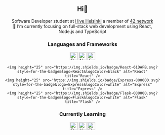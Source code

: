 
<h2 align="center"> Hi👋 </h2>

<p align="center"> Software Developer student at <a href="https://www.hive.fi/en/">Hive Helsinki</a> a member of <a href="[https://www.hive.fi/en/](https://42.fr/en/what-is-42/42-program-explained/)">42 network</a>
</br>
🔭 I’m currently focusing on full-stack web development using React, Node.js and TypeScript
</p>

<h3 align="center"> Languages and Frameworks </h3>
<div align="center">
	<img height="25" src="https://img.shields.io/badge/React-61DAFB.svg?style=for-the-badge&logo=React&logoColor=black" alt="React" title="React" />
	<img height="25" src="https://img.shields.io/badge/Node.js-339933.svg?style=for-the-badge&logo=nodedotjs&logoColor=white" alt="Node.js" title="Node.js" />
	<img height="25" src="https://img.shields.io/badge/Express-000000.svg?style=for-the-badge&logo=Express&logoColor=white" alt="Express.js" title="Express.js" />
	
	<img height="25" src="https://img.shields.io/badge/React-61DAFB.svg?style=for-the-badge&logo=React&logoColor=black" alt="React" title="React" />
	<img height="25" src="https://img.shields.io/badge/Express-000000.svg?style=for-the-badge&logo=Express&logoColor=white" alt="Express" title="Express" />
	<img height="25" src="https://img.shields.io/badge/Flask-000000.svg?style=for-the-badge&logo=Flask&logoColor=white" alt="Flask" title="Flask" />
</div>

<h3 align="center"> Currently Learning </h3>
<div align="center">
	<img height="25" src="https://img.shields.io/badge/python-3670A0?style=for-the-badge&logo=python&logoColor=white" alt="Python" title="Python" />
	<img height="25" src="https://img.shields.io/badge/Vue.js-4FC08D.svg?style=for-the-badge&logo=vuedotjs&logoColor=white" alt="Vue" title="Vue" />
	<img height="25" src="https://img.shields.io/badge/Flask-000000.svg?style=for-the-badge&logo=Flask&logoColor=white" alt="Flask" title="Flask" />
</div>

<!--
**KaomN/KaomN** is a ✨ _special_ ✨ repository because its `README.md` (this file) appears on your GitHub profile.

Here are some ideas to get you started:

- 🔭 I’m currently working on ...
- 🌱 I’m currently learning ...
- 👯 I’m looking to collaborate on ...
- 🤔 I’m looking for help with ...
- 💬 Ask me about ...
- 📫 How to reach me: ...
- 😄 Pronouns: ...
- ⚡ Fun fact: ...
-->
